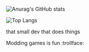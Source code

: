 <a href="https://github.com/Obimydudee/Obimydudee">
<img alt="" src="https://komarev.com/ghpvc/?username=Obimydudee&style=flat-square&color=7a0de0">
</a>

![Anurag's GitHub stats](https://github-readme-stats.vercel.app/api?username=Obimydudee&count_private=true&show_icons=true&bg_color=121212&title_color=7f00ff&text_color=cccccc&icon_color=ac07bf&border_color=7f00ff)

![Top Langs](https://github-readme-stats.vercel.app//api/top-langs/?username=Obimydudee&count_private=true&show_icons=true&bg_color=121212&title_color=7f00ff&text_color=cccccc&icon_color=ac07bf&border_color=7f00ff)

that small dev that does things

Modding games is fun :trollface:
